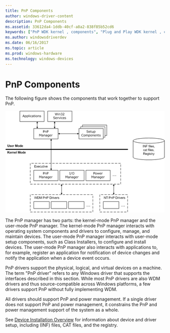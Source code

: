 ```yaml
---
title: PnP Components
author: windows-driver-content
description: PnP Components
ms.assetid: 33612da4-1ddb-40cf-a8a2-838f85b52cd6
keywords: ["PnP WDK kernel , components", "Plug and Play WDK kernel , components", "software components WDK PnP", "PnP drivers WDK kernel", "user-mode PnP manager WDK", "kernel-mode PnP manager WDK", "PnP managers WDK", "PnP components WDK user-mode"]
ms.author: windowsdriverdev
ms.date: 06/16/2017
ms.topic: article
ms.prod: windows-hardware
ms.technology: windows-devices
---
```


# PnP Components





The following figure shows the components that work together to support PnP.

![diagram illustrating plug and play software components](images/pnpcomp.png)

The PnP manager has two parts: the kernel-mode PnP manager and the user-mode PnP manager. The kernel-mode PnP manager interacts with operating system components and drivers to configure, manage, and maintain devices. The user-mode PnP manager interacts with user-mode setup components, such as Class Installers, to configure and install devices. The user-mode PnP manager also interacts with applications to, for example, register an application for notification of device changes and notify the application when a device event occurs.

PnP drivers support the physical, logical, and virtual devices on a machine. The term "PnP driver" refers to any Windows driver that supports the interfaces described in this section. While most PnP drivers are also WDM drivers and thus source-compatible across Windows platforms, a few drivers support PnP without fully implementing WDM.

All drivers should support PnP and power management. If a single driver does not support PnP and power management, it constrains the PnP and power management support of the system as a whole.

See [Device Installation Overview](https://msdn.microsoft.com/library/windows/hardware/ff549455) for information about device and driver setup, including (INF) files, CAT files, and the registry.

 

 




